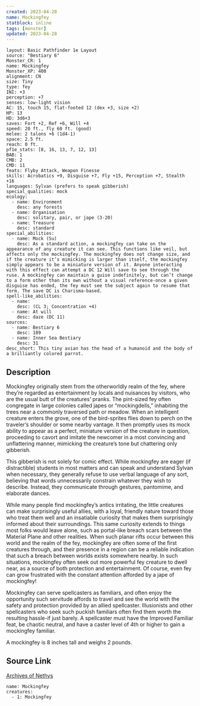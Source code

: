 ```yaml
---
created: 2023-04-28
name: Mockingfey
statblock: inline
tags: [monster]
updated: 2023-04-28
---
```

```statblock
layout: Basic Pathfinder 1e Layout
source: "Bestiary 6"
Monster_CR: 1
name: Mockingfey
Monster_XP: 400
alignment: CN
size: Tiny
type: fey
INI: +3
perception: +7
senses: low-light vision
AC: 15, touch 15, flat-footed 12 (dex +3, size +2)
HP: 13
HD: 3d6+3
saves: Fort +2, Ref +6, Will +4
speed: 20 ft., fly 60 ft. (good)
melee: 2 talons +6 (1d4-1)
space: 2.5 ft.
reach: 0 ft.
pf1e_stats: [8, 16, 13, 7, 12, 13]
BAB: 1
CMB: 2
CMD: 11
feats: Flyby Attack, Weapon Finesse
skills: Acrobatics +9, Disguise +7, Fly +15, Perception +7, Stealth +16
languages: Sylvan (prefers to speak gibberish)
special_qualities: mock
ecology:
  - name: Environment
    desc: any forests
  - name: Organisation
    desc: solitary, pair, or jape (3-20)
  - name: Treasure
    desc: standard
special_abilities:
  - name: Mock (Su)
    desc: As a standard action, a mockingfey can take on the appearance of any creature it can see. This functions like veil, but affects only the mockingfey. The mockingfey does not change size, and if the creature it’s mimicking is larger than itself, the mockingfey simply appears to be a miniature version of it. Anyone interacting with this effect can attempt a DC 12 Will save to see through the ruse. A mockingfey can maintain a guise indefinitely, but can’t change to a form other than its own without a visual reference-once a given disguise has ended, the fey must see the subject again to resume that form. The save DC is Charisma-based.
spell-like_abilities:
  - name:
    desc: (CL 3; Concentration +4)
  - name: At will
    desc: daze (DC 11)
sources:
  - name: Bestiary 6
    desc: 189
  - name: Inner Sea Bestiary
    desc: 31
desc_short: This tiny avian has the head of a humanoid and the body of a brilliantly colored parrot.
```
## Description
Mockingfey originally stem from the otherworldly realm of the fey, where they’re regarded as entertainment by locals and nuisances by visitors, who are the usual butt of the creatures’ pranks. The pint-sized fey often congregate in large colonies called japes or “mockingdells,” inhabiting the trees near a commonly traversed path or meadow. When an intelligent creature enters the grove, one of the bird-sprites flies down to perch on the traveler’s shoulder or some nearby vantage. It then promptly uses its mock ability to appear as a perfect, miniature version of the creature in question, proceeding to cavort and imitate the newcomer in a most convincing and unflattering manner, mimicking the creature’s tone but chattering only gibberish. 

This gibberish is not solely for comic effect. While mockingfey are eager (if distractible) students in most matters and can speak and understand Sylvan when necessary, they generally refuse to use verbal language of any sort, believing that words unnecessarily constrain whatever they wish to describe. Instead, they communicate through gestures, pantomime, and elaborate dances. 

While many people find mockingfey’s antics irritating, the little creatures can make surprisingly useful allies, with a loyal, friendly nature toward those who treat them well and an insatiable curiosity that makes them surprisingly informed about their surroundings. This same curiosity extends to things most folks would leave alone, such as portal-like breach scars between the Material Plane and other realities. When such planar rifts occur between this world and the realm of the fey, mockingfey are often some of the first creatures through, and their presence in a region can be a reliable indication that such a breach between worlds exists somewhere nearby. In such situations, mockingfey often seek out more powerful fey creature to dwell near, as a source of both protection and entertainment. Of course, even fey can grow frustrated with the constant attention afforded by a jape of mockingfey! 

Mockingfey can serve spellcasters as familiars, and often enjoy the opportunity such servitude affords to travel and see the world with the safety and protection provided by an allied spellcaster. Illusionists and other spellcasters who seek such puckish familiars often find them worth the resulting hassle-if just barely. A spellcaster must have the Improved Familiar feat, be chaotic neutral, and have a caster level of 4th or higher to gain a mockingfey familiar. 

A mockingfey is 8 inches tall and weighs 2 pounds.
## Source Link
[Archives of Nethys](https://aonprd.com/MonsterDisplay.aspx?ItemName=Mockingfey)
```encounter-table
name: Mockingfey
creatures:
  - 1: Mockingfey
```
